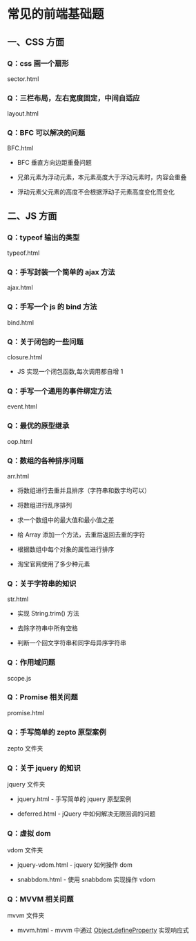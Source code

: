 # 常见的前端基础题

## 一、CSS 方面

### Q：css 画一个扇形

sector.html

### Q：三栏布局，左右宽度固定，中间自适应

layout.html

### Q：BFC 可以解决的问题

BFC.html

- BFC 垂直方向边距重叠问题

- 兄弟元素为浮动元素，本元素高度大于浮动元素时，内容会重叠

- 浮动元素父元素的高度不会根据浮动子元素高度变化而变化

## 二、JS 方面

### Q：typeof 输出的类型

typeof.html

### Q：手写封装一个简单的 ajax 方法

ajax.html

### Q：手写一个 js 的 bind 方法

bind.html

### Q：关于闭包的一些问题

closure.html

- JS 实现一个闭包函数,每次调用都自增 1

### Q：手写一个通用的事件绑定方法

event.html

### Q：最优的原型继承

oop.html

### Q：数组的各种排序问题

arr.html

- 将数组进行去重并且排序（字符串和数字均可以）

- 将数组进行乱序排列

- 求一个数组中的最大值和最小值之差

- 给 Array 添加一个方法，去重后返回去重的字符

- 根据数组中每个对象的属性进行排序

- 淘宝官网使用了多少种元素

### Q：关于字符串的知识

str.html

- 实现 String.trim() 方法

- 去除字符串中所有空格

- 判断一个回文字符串和同字母异序字符串

### Q：作用域问题

scope.js

### Q：Promise 相关问题

promise.html

### Q：手写简单的 zepto 原型案例

zepto 文件夹

### Q：关于 jquery 的知识

jquery 文件夹

- jquery.html - 手写简单的 jquery 原型案例

- deferred.html - jQuery 中如何解决无限回调的问题

### Q：虚拟 dom

vdom 文件夹

- jquery-vdom.html - jquery 如何操作 dom

- snabbdom.html - 使用 snabbdom 实现操作 vdom

### Q：MVVM 相关问题

mvvm 文件夹

- mvvm.html - mvvm 中通过 [Object.defineProperty](<https://msdn.microsoft.com/library/ff800817(v=vs.94).aspx>) 实现响应式
